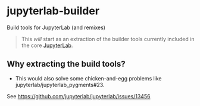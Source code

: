 # jupyterlab-builder

Build tools for JupyterLab (and remixes)

> This _will_ start as an extraction of the builder tools currently included in
> the core [JupyterLab](https://github.com/jupyterlab/jupyterlab).

## Why extracting the build tools?

- This would also solve some chicken-and-egg problems like jupyterlab/jupyterlab_pygments#23.

See https://github.com/jupyterlab/jupyterlab/issues/13456
